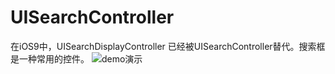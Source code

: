 # UISearchController
在iOS9中，UISearchDisplayController 已经被UISearchController替代。搜索框是一种常用的控件。
![demo演示](http://img.hoop8.com/1608C/ThKb3yk9.gif )
